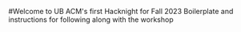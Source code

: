 #Welcome to UB ACM's first Hacknight for Fall 2023
Boilerplate and instructions for following along with the workshop
